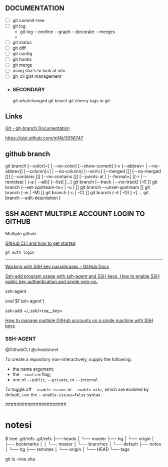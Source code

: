



## DOCUMENTATION
- [ ] git commit-tree 
- [ ] git log
	- git log --oneline --graph --decorate --merges
	-
- [ ] git status
- [ ] git diff
- [ ] git config
- [ ] git hooks
- [ ] git merge
- [ ] using sha's to look at info
- [ ] gh_cli gist management
-
	### SECONDARY
	git whatchanged
	git bisect 
	git cherry
	tags in git
## Links

[Git - git-branch Documentation](https://git-scm.com/docs/git-branch)

https://gist.github.com/m14t/3056747



## github branch
git branch [--color[=<when>] | --no-color] [--show-current]
    [-v [--abbrev=<n> | --no-abbrev]]
    [--column[=<options>] | --no-column] [--sort=<key>]
    [--merged [<commit>]] [--no-merged [<commit>]]
    [--contains [<commit>]] [--no-contains [<commit>]]
    [--points-at <object>] [--format=<format>]
    [(-r | --remotes) | (-a | --all)]
    [--list] [<pattern>…​]
git branch [--track | --no-track] [-f] <branchname> [<start-point>]
git branch (--set-upstream-to=<upstream> | -u <upstream>) [<branchname>]
git branch --unset-upstream [<branchname>]
git branch (-m | -M) [<oldbranch>] <newbranch>
git branch (-c | -C) [<oldbranch>] <newbranch>
git branch (-d | -D) [-r] <branchname>…​
git branch --edit-description [<branchname>



## SSH AGENT MULTIPLE ACCOUNT LOGIN TO GITHUB
Multiple github

 [GitHub CLI and how to get started](https://devdojo.com/bobbyiliev/what-is-github-cli-and-how-to-get-started)

```
gh auth login
```

-----

[Working with SSH key passphrases - GitHub Docs](https://docs.github.com/en/github/authenticating-to-github/connecting-to-github-with-ssh/working-with-ssh-key-passphrases)

[Ssh-add program usage with ssh-agent and SSH keys. How to enable SSH public key authentication and single sign-on.](https://www.ssh.com/academy/ssh/add)

ssh-agent

eval $('ssh-agent')

ssh-add ~/,.ssh/<rsa__key>

[How to manage multiple GitHub accounts on a single machine with SSH keys](https://www.freecodecamp.org/news/manage-multiple-github-accounts-the-ssh-way-2dadc30ccaca/)

### SSH-AGENT

@GithubCLI @cheatsheet

To create a repository non-interactively, supply the following:

- the name argument;
- the `--confirm` flag;
- one of `--public`, `--private`, or `--internal`.

To toggle off `--enable-issues` or `--enable-wiki`, which are enabled
by default, use the `--enable-issues=false` syntax.






######################



# notesi
$ tree .git/refs
.git/refs
├── heads
│   └── master
├── hg
│   └── origin
│       ├── bookmarks
│       │   └── master
│       └── branches
│           └── default
├── notes
│   └── hg
├── remotes
│   └── origin
│       └── HEAD
└── tags

git ls -tree sha

